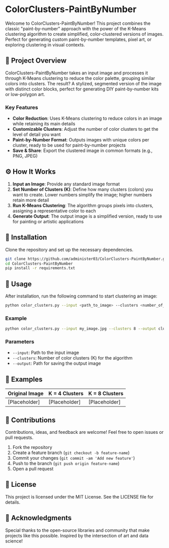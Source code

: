 # ColorClusters-PaintByNumber

Welcome to ColorClusters-PaintByNumber! This project combines the classic "paint-by-number" approach with the power of the K-Means clustering algorithm to create simplified, color-clustered versions of images. Perfect for generating custom paint-by-number templates, pixel art, or exploring clustering in visual contexts.

## 📌 Project Overview

ColorClusters-PaintByNumber takes an input image and processes it through K-Means clustering to reduce the color palette, grouping similar colors into clusters. The result? A stylized, segmented version of the image with distinct color blocks, perfect for generating DIY paint-by-number kits or low-polygon art.

### Key Features

- **Color Reduction**: Uses K-Means clustering to reduce colors in an image while retaining its main details
- **Customizable Clusters**: Adjust the number of color clusters to get the level of detail you want
- **Paint-by-Number Format**: Outputs images with unique colors per cluster, ready to be used for paint-by-number projects
- **Save & Share**: Export the clustered image in common formats (e.g., PNG, JPEG)

## ⚙️ How It Works

1. **Input an Image**: Provide any standard image format
2. **Set Number of Clusters (K)**: Define how many clusters (colors) you want to create. Lower numbers simplify the image; higher numbers retain more detail
3. **Run K-Means Clustering**: The algorithm groups pixels into clusters, assigning a representative color to each
4. **Generate Output**: The output image is a simplified version, ready to use for painting or artistic applications

## 🔧 Installation

Clone the repository and set up the necessary dependencies.

```bash
git clone https://github.com/administer03/ColorClusters-PaintByNumber.git
cd ColorClusters-PaintByNumber
pip install -r requirements.txt
```
## 🚀 Usage

After installation, run the following command to start clustering an image:

```bash
python color_clusters.py --input <path_to_image> --clusters <number_of_clusters> --output <output_path>
```

### Example

```bash
python color_clusters.py --input my_image.jpg --clusters 8 --output clustered_image.png
```

### Parameters

- `--input`: Path to the input image
- `--clusters`: Number of color clusters (K) for the algorithm
- `--output`: Path for saving the output image

## 🎨 Examples

| Original Image | K = 4 Clusters | K = 8 Clusters |
|---------------|----------------|----------------|
| [Placeholder] | [Placeholder]  | [Placeholder]  |

## 🤝 Contributions

Contributions, ideas, and feedback are welcome! Feel free to open issues or pull requests.

1. Fork the repository
2. Create a feature branch (`git checkout -b feature-name`)
3. Commit your changes (`git commit -am 'Add new feature'`)
4. Push to the branch (`git push origin feature-name`)
5. Open a pull request

## 📜 License

This project is licensed under the MIT License. See the LICENSE file for details.

## 🌟 Acknowledgments

Special thanks to the open-source libraries and community that make projects like this possible. Inspired by the intersection of art and data science!
